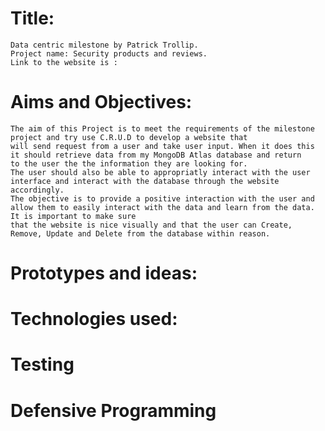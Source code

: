 # Title:
    Data centric milestone by Patrick Trollip.
    Project name: Security products and reviews.
    Link to the website is : 

# Aims and Objectives:
    The aim of this Project is to meet the requirements of the milestone project and try use C.R.U.D to develop a website that 
    will send request from a user and take user input. When it does this it should retrieve data from my MongoDB Atlas database and return 
    to the user the the information they are looking for.
    The user should also be able to appropriatly interact with the user interface and interact with the database through the website accordingly.
    The objective is to provide a positive interaction with the user and allow them to easily interact with the data and learn from the data. It is important to make sure
    that the website is nice visually and that the user can Create, Remove, Update and Delete from the database within reason.
# Prototypes and ideas:

# Technologies used:

# Testing

# Defensive Programming

# 



